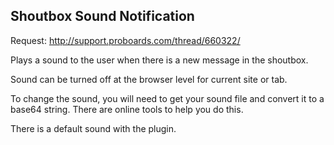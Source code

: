 ## Shoutbox Sound Notification

Request: http://support.proboards.com/thread/660322/

Plays a sound to the user when there is a new message in the shoutbox.

Sound can be turned off at the browser level for current site or tab.

To change the sound, you will need to get your sound file and convert it to a base64 string.  There are online tools to help you do this.

There is a default sound with the plugin.
